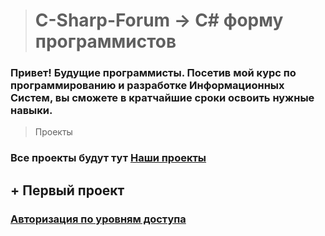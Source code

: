 ># C-Sharp-Forum -> C# форму программистов
### Привет! Будущие программисты. Посетив мой курс по программированию и разработке Информационных Систем, вы сможете в кратчайшие сроки освоить нужные навыки.
>Проекты

### Все проекты будут тут [Наши проекты](https://github.com/vckit/C-Sharp-Forum/tree/master/WPF)
## + Первый проект
### [Авторизация по уровням доступа](https://github.com/vckit/C-Sharp-Forum/tree/master/WPF/C-Sharp-Forum1)
